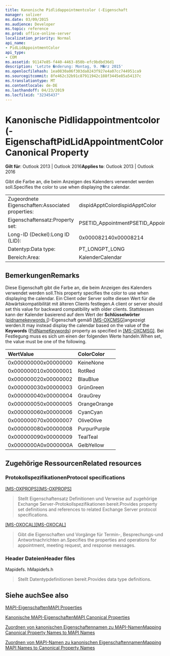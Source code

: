 ```yaml
---
title: Kanonische Pidlidappointmentcolor (-Eigenschaft
manager: soliver
ms.date: 03/09/2015
ms.audience: Developer
ms.topic: reference
ms.prod: office-online-server
localization_priority: Normal
api_name:
- PidLidAppointmentColor
api_type:
- COM
ms.assetid: 91147e85-f440-4463-850b-efc9bdbd36d1
description: 'Letzte �nderung: Montag, 9. M�rz 2015'
ms.openlocfilehash: 1ea0830a06f303da8243f927e4a07cc744951ca9
ms.sourcegitcommit: 8fe462c32b91c87911942c188f3445e85a54137c
ms.translationtype: MT
ms.contentlocale: de-DE
ms.lasthandoff: 04/23/2019
ms.locfileid: "32345437"
---
```

# <a name="pidlidappointmentcolor-canonical-property"></a><span data-ttu-id="dd048-103">Kanonische Pidlidappointmentcolor (-Eigenschaft</span><span class="sxs-lookup"><span data-stu-id="dd048-103">PidLidAppointmentColor Canonical Property</span></span>

  
  
<span data-ttu-id="dd048-104">**Gilt für**: Outlook 2013 | Outlook 2016</span><span class="sxs-lookup"><span data-stu-id="dd048-104">**Applies to**: Outlook 2013 | Outlook 2016</span></span> 
  
<span data-ttu-id="dd048-105">Gibt die Farbe an, die beim Anzeigen des Kalenders verwendet werden soll.</span><span class="sxs-lookup"><span data-stu-id="dd048-105">Specifies the color to use when displaying the calendar.</span></span>
  
|||
|:-----|:-----|
|<span data-ttu-id="dd048-106">Zugeordnete Eigenschaften:</span><span class="sxs-lookup"><span data-stu-id="dd048-106">Associated properties:</span></span>  <br/> |<span data-ttu-id="dd048-107">dispidApptColor</span><span class="sxs-lookup"><span data-stu-id="dd048-107">dispidApptColor</span></span>  <br/> |
|<span data-ttu-id="dd048-108">Eigenschaftensatz:</span><span class="sxs-lookup"><span data-stu-id="dd048-108">Property set:</span></span>  <br/> |<span data-ttu-id="dd048-109">PSETID_Appointment</span><span class="sxs-lookup"><span data-stu-id="dd048-109">PSETID_Appointment</span></span>  <br/> |
|<span data-ttu-id="dd048-110">Long-ID (Deckel):</span><span class="sxs-lookup"><span data-stu-id="dd048-110">Long ID (LID):</span></span>  <br/> |<span data-ttu-id="dd048-111">0x00008214</span><span class="sxs-lookup"><span data-stu-id="dd048-111">0x00008214</span></span>  <br/> |
|<span data-ttu-id="dd048-112">Datentyp:</span><span class="sxs-lookup"><span data-stu-id="dd048-112">Data type:</span></span>  <br/> |<span data-ttu-id="dd048-113">PT_LONG</span><span class="sxs-lookup"><span data-stu-id="dd048-113">PT_LONG</span></span>  <br/> |
|<span data-ttu-id="dd048-114">Bereich:</span><span class="sxs-lookup"><span data-stu-id="dd048-114">Area:</span></span>  <br/> |<span data-ttu-id="dd048-115">Kalender</span><span class="sxs-lookup"><span data-stu-id="dd048-115">Calendar</span></span>  <br/> |
   
## <a name="remarks"></a><span data-ttu-id="dd048-116">Bemerkungen</span><span class="sxs-lookup"><span data-stu-id="dd048-116">Remarks</span></span>

<span data-ttu-id="dd048-117">Diese Eigenschaft gibt die Farbe an, die beim Anzeigen des Kalenders verwendet werden soll.</span><span class="sxs-lookup"><span data-stu-id="dd048-117">This property specifies the color to use when displaying the calendar.</span></span> <span data-ttu-id="dd048-118">Ein Client oder Server sollte diesen Wert für die Abwärtskompatibilität mit älteren Clients festlegen.</span><span class="sxs-lookup"><span data-stu-id="dd048-118">A client or server should set this value for backward compatibility with older clients.</span></span> <span data-ttu-id="dd048-119">Stattdessen kann der Kalender basierend auf dem Wert der **Schlüsselwörter** ([pidnamekeywords (](pidnamekeywords-canonical-property.md))-Eigenschaft gemäß [[MS-OXCMSG]](https://msdn.microsoft.com/library/7fd7ec40-deec-4c06-9493-1bc06b349682%28Office.15%29.aspx)angezeigt werden.</span><span class="sxs-lookup"><span data-stu-id="dd048-119">It may instead display the calendar based on the value of the **Keywords** ([PidNameKeywords](pidnamekeywords-canonical-property.md)) property as specified in [[MS-OXCMSG]](https://msdn.microsoft.com/library/7fd7ec40-deec-4c06-9493-1bc06b349682%28Office.15%29.aspx).</span></span> <span data-ttu-id="dd048-120">Bei Festlegung muss es sich um einen der folgenden Werte handeln.</span><span class="sxs-lookup"><span data-stu-id="dd048-120">When set, the value must be one of the following.</span></span>
  
|<span data-ttu-id="dd048-121">**Wert**</span><span class="sxs-lookup"><span data-stu-id="dd048-121">**Value**</span></span>|<span data-ttu-id="dd048-122">**Color**</span><span class="sxs-lookup"><span data-stu-id="dd048-122">**Color**</span></span>|
|:-----|:-----|
|<span data-ttu-id="dd048-123">0x00000000</span><span class="sxs-lookup"><span data-stu-id="dd048-123">0x00000000</span></span>  <br/> |<span data-ttu-id="dd048-124">Keine</span><span class="sxs-lookup"><span data-stu-id="dd048-124">None</span></span>  <br/> |
|<span data-ttu-id="dd048-125">0x00000001</span><span class="sxs-lookup"><span data-stu-id="dd048-125">0x00000001</span></span>  <br/> |<span data-ttu-id="dd048-126">Rot</span><span class="sxs-lookup"><span data-stu-id="dd048-126">Red</span></span>  <br/> |
|<span data-ttu-id="dd048-127">0x00000002</span><span class="sxs-lookup"><span data-stu-id="dd048-127">0x00000002</span></span>  <br/> |<span data-ttu-id="dd048-128">Blau</span><span class="sxs-lookup"><span data-stu-id="dd048-128">Blue</span></span>  <br/> |
|<span data-ttu-id="dd048-129">0x00000003</span><span class="sxs-lookup"><span data-stu-id="dd048-129">0x00000003</span></span>  <br/> |<span data-ttu-id="dd048-130">Grün</span><span class="sxs-lookup"><span data-stu-id="dd048-130">Green</span></span>  <br/> |
|<span data-ttu-id="dd048-131">0x00000004</span><span class="sxs-lookup"><span data-stu-id="dd048-131">0x00000004</span></span>  <br/> |<span data-ttu-id="dd048-132">Grau</span><span class="sxs-lookup"><span data-stu-id="dd048-132">Grey</span></span>  <br/> |
|<span data-ttu-id="dd048-133">0x00000005</span><span class="sxs-lookup"><span data-stu-id="dd048-133">0x00000005</span></span>  <br/> |<span data-ttu-id="dd048-134">Orange</span><span class="sxs-lookup"><span data-stu-id="dd048-134">Orange</span></span>  <br/> |
|<span data-ttu-id="dd048-135">0x00000006</span><span class="sxs-lookup"><span data-stu-id="dd048-135">0x00000006</span></span>  <br/> |<span data-ttu-id="dd048-136">Cyan</span><span class="sxs-lookup"><span data-stu-id="dd048-136">Cyan</span></span>  <br/> |
|<span data-ttu-id="dd048-137">0x00000007</span><span class="sxs-lookup"><span data-stu-id="dd048-137">0x00000007</span></span>  <br/> |<span data-ttu-id="dd048-138">Olive</span><span class="sxs-lookup"><span data-stu-id="dd048-138">Olive</span></span>  <br/> |
|<span data-ttu-id="dd048-139">0x00000008</span><span class="sxs-lookup"><span data-stu-id="dd048-139">0x00000008</span></span>  <br/> |<span data-ttu-id="dd048-140">Purpur</span><span class="sxs-lookup"><span data-stu-id="dd048-140">Purple</span></span>  <br/> |
|<span data-ttu-id="dd048-141">0x00000009</span><span class="sxs-lookup"><span data-stu-id="dd048-141">0x00000009</span></span>  <br/> |<span data-ttu-id="dd048-142">Teal</span><span class="sxs-lookup"><span data-stu-id="dd048-142">Teal</span></span>  <br/> |
|<span data-ttu-id="dd048-143">0x0000000A</span><span class="sxs-lookup"><span data-stu-id="dd048-143">0x0000000A</span></span>  <br/> |<span data-ttu-id="dd048-144">Gelb</span><span class="sxs-lookup"><span data-stu-id="dd048-144">Yellow</span></span>  <br/> |
   
## <a name="related-resources"></a><span data-ttu-id="dd048-145">Zugehörige Ressourcen</span><span class="sxs-lookup"><span data-stu-id="dd048-145">Related resources</span></span>

### <a name="protocol-specifications"></a><span data-ttu-id="dd048-146">Protokollspezifikationen</span><span class="sxs-lookup"><span data-stu-id="dd048-146">Protocol specifications</span></span>

<span data-ttu-id="dd048-147">[[MS-OXPROPS]](https://msdn.microsoft.com/library/f6ab1613-aefe-447d-a49c-18217230b148%28Office.15%29.aspx)</span><span class="sxs-lookup"><span data-stu-id="dd048-147">[[MS-OXPROPS]](https://msdn.microsoft.com/library/f6ab1613-aefe-447d-a49c-18217230b148%28Office.15%29.aspx)</span></span>
  
> <span data-ttu-id="dd048-148">Stellt Eigenschaftensatz Definitionen und Verweise auf zugehörige Exchange Server-Protokollspezifikationen bereit.</span><span class="sxs-lookup"><span data-stu-id="dd048-148">Provides property set definitions and references to related Exchange Server protocol specifications.</span></span>
    
<span data-ttu-id="dd048-149">[[MS-OXOCAL]](https://msdn.microsoft.com/library/09861fde-c8e4-4028-9346-e7c214cfdba1%28Office.15%29.aspx)</span><span class="sxs-lookup"><span data-stu-id="dd048-149">[[MS-OXOCAL]](https://msdn.microsoft.com/library/09861fde-c8e4-4028-9346-e7c214cfdba1%28Office.15%29.aspx)</span></span>
  
> <span data-ttu-id="dd048-150">Gibt die Eigenschaften und Vorgänge für Termin-, Besprechungs-und Antwortnachrichten an.</span><span class="sxs-lookup"><span data-stu-id="dd048-150">Specifies the properties and operations for appointment, meeting request, and response messages.</span></span>
    
### <a name="header-files"></a><span data-ttu-id="dd048-151">Header Dateien</span><span class="sxs-lookup"><span data-stu-id="dd048-151">Header files</span></span>

<span data-ttu-id="dd048-152">Mapidefs. h</span><span class="sxs-lookup"><span data-stu-id="dd048-152">Mapidefs.h</span></span>
  
> <span data-ttu-id="dd048-153">Stellt Datentypdefinitionen bereit.</span><span class="sxs-lookup"><span data-stu-id="dd048-153">Provides data type definitions.</span></span>
    
## <a name="see-also"></a><span data-ttu-id="dd048-154">Siehe auch</span><span class="sxs-lookup"><span data-stu-id="dd048-154">See also</span></span>



[<span data-ttu-id="dd048-155">MAPI-Eigenschaften</span><span class="sxs-lookup"><span data-stu-id="dd048-155">MAPI Properties</span></span>](mapi-properties.md)
  
[<span data-ttu-id="dd048-156">Kanonische MAPI-Eigenschaften</span><span class="sxs-lookup"><span data-stu-id="dd048-156">MAPI Canonical Properties</span></span>](mapi-canonical-properties.md)
  
[<span data-ttu-id="dd048-157">Zuordnen von kanonischen Eigenschaftennamen zu MAPI-Namen</span><span class="sxs-lookup"><span data-stu-id="dd048-157">Mapping Canonical Property Names to MAPI Names</span></span>](mapping-canonical-property-names-to-mapi-names.md)
  
[<span data-ttu-id="dd048-158">Zuordnen von MAPI-Namen zu kanonischen Eigenschaftennamen</span><span class="sxs-lookup"><span data-stu-id="dd048-158">Mapping MAPI Names to Canonical Property Names</span></span>](mapping-mapi-names-to-canonical-property-names.md)


